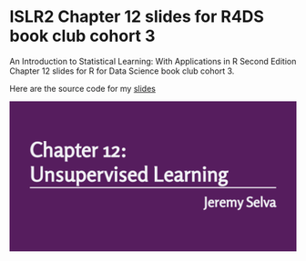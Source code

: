 # ISLR2 Chapter 12 slides for R4DS book club cohort 3

An Introduction to Statistical Learning: With Applications in R Second
Edition Chapter 12 slides for R for Data Science book club cohort 3.

Here are the source code for my
[slides](https://jauntyjjs.github.io/islr2-bookclub-cohort3-chapter12)

![First-slide](share-card.png)
